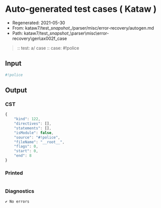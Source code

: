 # Auto-generated test cases ( Kataw )
- Regenerated: 2021-05-30
- From: kataw7/test\__snapshot__/parser/misc/error-recovery/autogen.md
- Path: kataw7/test\__snapshot__\parser\misc\error-recovery\gen\ax002f_case
> :: test: a/ case
> :: case: #!police
## Input

`````js
#!police
`````
## Output

### CST

```javascript
{
    "kind": 122,
    "directives": [],
    "statements": [],
    "isModule": false,
    "source": "#!police",
    "fileName": "__root__",
    "flags": 0,
    "start": 0,
    "end": 8
}
```

### Printed

```javascript


```

### Diagnostics

```javascript
✔ No errors
```

